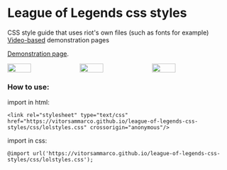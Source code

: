 # League of Legends css styles

CSS style guide that uses riot's own files (such as fonts for example)<br>
 [Video-based](https://youtu.be/yYYtBFSxoCg) demonstration pages
 
 [Demonstration page](https://vitorsammarco.github.io/league-of-legends-css-styles/demo/).

<div style="display:flex;max-width:100%">
<img src="https://user-images.githubusercontent.com/56575614/165645405-ef4fcd10-209c-4940-8396-6d2278b54fd2.png" width="32.333%">
<img src="https://user-images.githubusercontent.com/56575614/165645429-8887c07a-7c70-4b36-862e-09a901caa2fe.png" width="32.333%">
<img src="https://user-images.githubusercontent.com/56575614/165645442-f863449b-64c5-4d76-97f4-32ea85186a76.png" width="32.333%">
</div>

### How to use:

import in html:
```
<link rel="stylesheet" type="text/css" href="https://vitorsammarco.github.io/league-of-legends-css-styles/css/lolstyles.css" crossorigin="anonymous"/>
```
import in css:
```
@import url('https://vitorsammarco.github.io/league-of-legends-css-styles/css/lolstyles.css');
```
